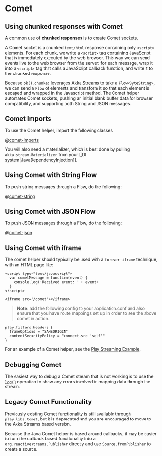 <!--- Copyright (C) 2009-2019 Lightbend Inc. <https://www.lightbend.com> -->
# Comet

## Using chunked responses with Comet

A common use of **chunked responses** is to create Comet sockets.

A Comet socket is a chunked `text/html` response containing only `<script>` elements. For each chunk, we write a `<script>` tag containing JavaScript that is immediately executed by the web browser. This way we can send events live to the web browser from the server: for each message, wrap it into a `<script>` tag that calls a JavaScript callback function, and write it to the chunked response.

Because `ok().chunked` leverages [Akka Streams](https://doc.akka.io/docs/akka/2.6/stream/index.html?language=java) to take a `Flow<ByteString>`, we can send a `Flow` of elements and transform it so that each element is escaped and wrapped in the Javascript method. The Comet helper automates Comet sockets, pushing an initial blank buffer data for browser compatibility, and supporting both String and JSON messages.

## Comet Imports

To use the Comet helper, import the following classes:

@[comet-imports](code/javaguide/async/JavaComet.java)

You will also need a materializer, which is best done by pulling `akka.stream.Materializer` from your [[DI system|JavaDependencyInjection]].    

## Using Comet with String Flow

To push string messages through a Flow, do the following:

@[comet-string](code/javaguide/async/JavaComet.java)

## Using Comet with JSON Flow

To push JSON messages through a Flow, do the following:

@[comet-json](code/javaguide/async/JavaComet.java)

## Using Comet with iframe

The comet helper should typically be used with a `forever-iframe` technique, with an HTML page like:

```
<script type="text/javascript">
  var cometMessage = function(event) {
    console.log('Received event: ' + event)
  }
</script>

<iframe src="/comet"></iframe>
```

> **Note**: add the following config to your application.conf and also ensure that you have route mappings set up in order to see the above comet in action.
```
play.filters.headers {
  frameOptions = "SAMEORIGIN"
  contentSecurityPolicy = "connect-src 'self'"
}
```

For an example of a Comet helper, see the [Play Streaming Example](https://developer.lightbend.com/start/?group=play&project=play-samples-play-java-streaming-example).

## Debugging Comet

The easiest way to debug a Comet stream that is not working is to use the [`log()`](https://doc.akka.io/docs/akka/2.6/stream/stream-cookbook.html?language=java#logging-in-streams) operation to show any errors involved in mapping data through the stream.

## Legacy Comet Functionality

Previously existing Comet functionality is still available through `play.libs.Comet`, but it is deprecated and you are encouraged to move to the Akka Streams based version.

Because the Java Comet helper is based around callbacks, it may be easier to turn the callback based functionality into a `org.reactivestreams.Publisher` directly and use `Source.fromPublisher` to create a source.


